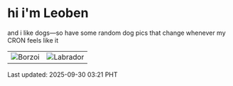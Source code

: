 # hi i'm Leoben

and i like dogs—so have some random dog pics that change whenever my CRON feels like it

|  |  |
|--------|----------|
| ![Borzoi](https://random-dog-vercel.vercel.app/api/random-borzoi?v=1759173682) | ![Labrador](https://random-dog-vercel.vercel.app/api/random-labrador?v=1759173682) |

Last updated: 2025-09-30 03:21 PHT
